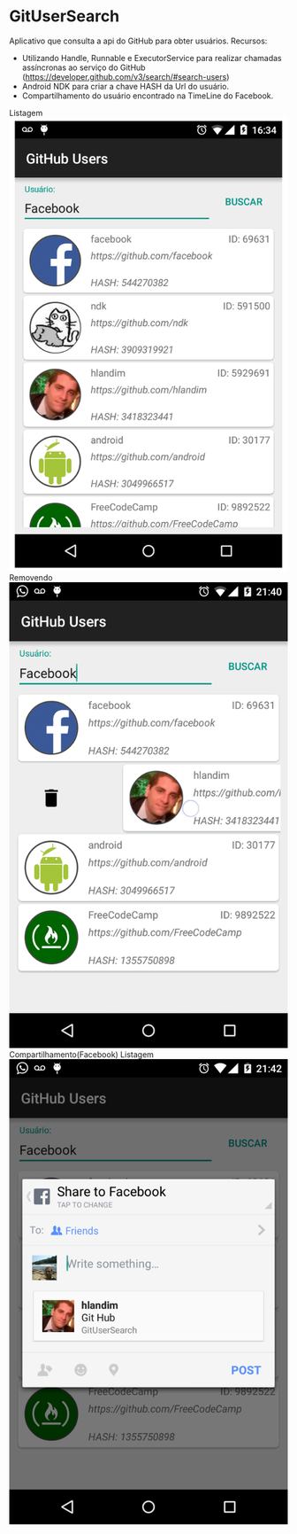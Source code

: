 # GitUserSearch
Aplicativo que consulta a api do GitHub para obter usuários.
Recursos:
- Utilizando Handle, Runnable e ExecutorService para realizar chamadas assíncronas ao serviço do GitHub (https://developer.github.com/v3/search/#search-users)
- Android NDK para criar a chave HASH da Url do usuário.
- Compartilhamento do usuário encontrado na TimeLine do Facebook.

Listagem
![list](https://github.com/hlandim/GitUserSearch/blob/master/prints/list.png)
Removendo
![list](https://github.com/hlandim/GitUserSearch/blob/master/prints/remove.png)
Compartilhamento(Facebook)
Listagem
![facebook_sharing](https://github.com/hlandim/GitUserSearch/blob/master/prints/facebook_share.png)

